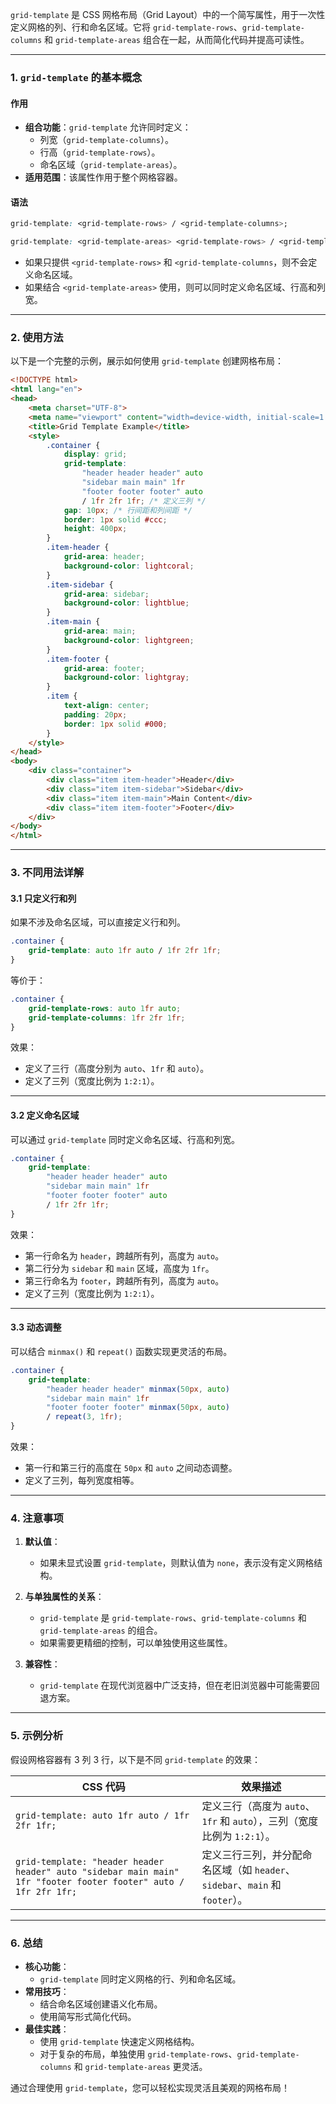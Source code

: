 `grid-template` 是 CSS 网格布局（Grid Layout）中的一个简写属性，用于一次性定义网格的列、行和命名区域。它将 `grid-template-rows`、`grid-template-columns` 和 `grid-template-areas` 组合在一起，从而简化代码并提高可读性。

---

### 1. `grid-template` 的基本概念

#### 作用
- **组合功能**：`grid-template` 允许同时定义：
  - 列宽（`grid-template-columns`）。
  - 行高（`grid-template-rows`）。
  - 命名区域（`grid-template-areas`）。
- **适用范围**：该属性作用于整个网格容器。

#### 语法
```css
grid-template: <grid-template-rows> / <grid-template-columns>;

grid-template: <grid-template-areas> <grid-template-rows> / <grid-template-columns>;
```

- 如果只提供 `<grid-template-rows>` 和 `<grid-template-columns`，则不会定义命名区域。
- 如果结合 `<grid-template-areas>` 使用，则可以同时定义命名区域、行高和列宽。

---

### 2. 使用方法

以下是一个完整的示例，展示如何使用 `grid-template` 创建网格布局：

```html
<!DOCTYPE html>
<html lang="en">
<head>
    <meta charset="UTF-8">
    <meta name="viewport" content="width=device-width, initial-scale=1.0">
    <title>Grid Template Example</title>
    <style>
        .container {
            display: grid;
            grid-template:
                "header header header" auto
                "sidebar main main" 1fr
                "footer footer footer" auto
                / 1fr 2fr 1fr; /* 定义三列 */
            gap: 10px; /* 行间距和列间距 */
            border: 1px solid #ccc;
            height: 400px;
        }
        .item-header {
            grid-area: header;
            background-color: lightcoral;
        }
        .item-sidebar {
            grid-area: sidebar;
            background-color: lightblue;
        }
        .item-main {
            grid-area: main;
            background-color: lightgreen;
        }
        .item-footer {
            grid-area: footer;
            background-color: lightgray;
        }
        .item {
            text-align: center;
            padding: 20px;
            border: 1px solid #000;
        }
    </style>
</head>
<body>
    <div class="container">
        <div class="item item-header">Header</div>
        <div class="item item-sidebar">Sidebar</div>
        <div class="item item-main">Main Content</div>
        <div class="item item-footer">Footer</div>
    </div>
</body>
</html>
```

---

### 3. 不同用法详解

#### 3.1 只定义行和列
如果不涉及命名区域，可以直接定义行和列。

```css
.container {
    grid-template: auto 1fr auto / 1fr 2fr 1fr;
}
```

等价于：
```css
.container {
    grid-template-rows: auto 1fr auto;
    grid-template-columns: 1fr 2fr 1fr;
}
```

效果：
- 定义了三行（高度分别为 `auto`、`1fr` 和 `auto`）。
- 定义了三列（宽度比例为 `1:2:1`）。

---

#### 3.2 定义命名区域
可以通过 `grid-template` 同时定义命名区域、行高和列宽。

```css
.container {
    grid-template:
        "header header header" auto
        "sidebar main main" 1fr
        "footer footer footer" auto
        / 1fr 2fr 1fr;
}
```

效果：
- 第一行命名为 `header`，跨越所有列，高度为 `auto`。
- 第二行分为 `sidebar` 和 `main` 区域，高度为 `1fr`。
- 第三行命名为 `footer`，跨越所有列，高度为 `auto`。
- 定义了三列（宽度比例为 `1:2:1`）。

---

#### 3.3 动态调整
可以结合 `minmax()` 和 `repeat()` 函数实现更灵活的布局。

```css
.container {
    grid-template:
        "header header header" minmax(50px, auto)
        "sidebar main main" 1fr
        "footer footer footer" minmax(50px, auto)
        / repeat(3, 1fr);
}
```

效果：
- 第一行和第三行的高度在 `50px` 和 `auto` 之间动态调整。
- 定义了三列，每列宽度相等。

---

### 4. 注意事项

1. **默认值**：
   - 如果未显式设置 `grid-template`，则默认值为 `none`，表示没有定义网格结构。

2. **与单独属性的关系**：
   - `grid-template` 是 `grid-template-rows`、`grid-template-columns` 和 `grid-template-areas` 的组合。
   - 如果需要更精细的控制，可以单独使用这些属性。

3. **兼容性**：
   - `grid-template` 在现代浏览器中广泛支持，但在老旧浏览器中可能需要回退方案。

---

### 5. 示例分析

假设网格容器有 3 列 3 行，以下是不同 `grid-template` 的效果：

| **CSS 代码**                                                                 | **效果描述**                                                                 |
|------------------------------------------------------------------------------|-----------------------------------------------------------------------------|
| `grid-template: auto 1fr auto / 1fr 2fr 1fr;`                               | 定义三行（高度为 `auto`、`1fr` 和 `auto`），三列（宽度比例为 `1:2:1`）。       |
| `grid-template: "header header header" auto "sidebar main main" 1fr "footer footer footer" auto / 1fr 2fr 1fr;` | 定义三行三列，并分配命名区域（如 `header`、`sidebar`、`main` 和 `footer`）。 |

---

### 6. 总结

- **核心功能**：
  - `grid-template` 同时定义网格的行、列和命名区域。
- **常用技巧**：
  - 结合命名区域创建语义化布局。
  - 使用简写形式简化代码。
- **最佳实践**：
  - 使用 `grid-template` 快速定义网格结构。
  - 对于复杂的布局，单独使用 `grid-template-rows`、`grid-template-columns` 和 `grid-template-areas` 更灵活。

通过合理使用 `grid-template`，您可以轻松实现灵活且美观的网格布局！